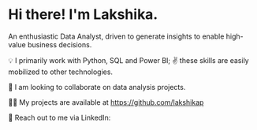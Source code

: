 # Hi there! I'm Lakshika.

An enthusiastic Data Analyst, driven to generate insights to enable high-value business decisions.

:bulb: I primarily work with Python, SQL and Power BI; :v: these skills are easily mobilized to other technologies.

:couple: I am looking to collaborate on data analysis projects.

:woman_technologist: My projects are available at https://github.com/lakshikap

:link: Reach out to me via LinkedIn: 
